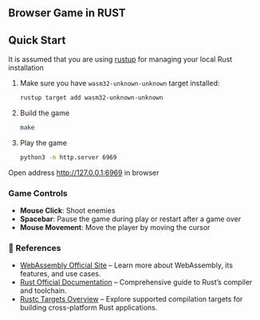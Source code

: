 ## Browser Game in RUST

## Quick Start
It is assumed that you are using [rustup](https://rustup.rs/) for managing your local Rust installation

1. Make sure you have `wasm32-unknown-unknown` target installed:
    ```bash
    rustup target add wasm32-unknown-unknown
    ```
2. Build the game
    ```bash
    make
    ```
3.  Play the game
    ```bash
    python3 -m http.server 6969
    ```

Open address http://127.0.0.1:6969 in browser

### Game Controls
- **Mouse Click**: Shoot enemies  
- **Spacebar**: Pause the game during play or restart after a game over  
- **Mouse Movement**: Move the player by moving the cursor  

### 🔗 References

- [WebAssembly Official Site](https://webassembly.org/) – Learn more about WebAssembly, its features, and use cases.  
- [Rust Official Documentation](https://doc.rust-lang.org/rustc/) – Comprehensive guide to Rust’s compiler and toolchain.  
- [Rustc Targets Overview](https://doc.rust-lang.org/rustc/targets/index.html) – Explore supported compilation targets for building cross-platform Rust applications.  
